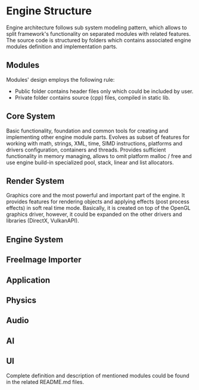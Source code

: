 # Engine Structure

Engine architecture follows sub system modeling pattern, which allows to split framework's functionality on 
separated modules with related features. The source code is structured by folders which contains associated
engine modules definition and implementation parts.  

## Modules

Modules' design employs the following rule: 

* Public folder contains header files only which could be included by user.  
* Private folder contains source (cpp) files, compiled in static lib.

## Core System

Basic functionality, foundation and common tools for creating and implementing other engine module parts.
Evolves as subset of features for working with math, strings, XML, time, SIMD instructions, platforms and drivers 
configuration, containers and threads. Provides sufficient functionality in memory managing, allows to omit platform 
malloc / free and use engine build-in specialized pool, stack, linear and list allocators. 

## Render System

Graphics core and the most powerful and important part of the engine. 
It provides features for rendering objects and applying effects (post process effects) 
in soft real time mode. Basically, it is created on top of the OpenGL graphics driver, 
however, it could be expanded on the other drivers and libraries (DirectX, VulkanAPI). 

## Engine System

## FreeImage Importer

## Application

## Physics

## Audio

## AI

## UI

Complete definition and description of mentioned modules could be found in the related README.md files.
